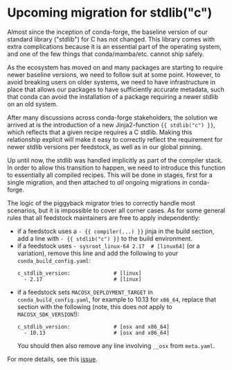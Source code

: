 # Upcoming migration for stdlib("c")

Almost since the inception of conda-forge, the baseline version of our standard
library ("stdlib") for C has not changed. This library comes with extra
complications because it is an essential part of the operating system, and one
of the few things that conda/mamba/etc. cannot ship safely.

As the ecosystem has moved on and many packages are starting to require newer
baseline versions, we need to follow suit at some point. However, to avoid
breaking users on older systems, we need to have infrastructure in place that
allows our packages to have sufficiently accurate metadata, such that conda can
avoid the installation of a package requiring a newer stdlib on an old system.

After many discussions across conda-forge stakeholders, the solution we arrived
at is the introduction of a new Jinja2-function `{{ stdlib("c") }}`, which
reflects that a given recipe requires a C stdlib. Making this relationship
explicit will make it easy to correctly reflect the requirement for newer
stdlib versions per feedstock, as well as in our global pinning.

Up until now, the stdlib was handled implicitly as part of the compiler stack.
In order to allow this transition to happen, we need to introduce this function
to essentially all compiled recipes. This will be done in stages, first for a
single migration, and then attached to _all_ ongoing migrations in conda-forge.

The logic of the piggyback migrator tries to correctly handle most scenarios,
but it is impossible to cover all corner cases. As for some general rules that
all feedstock maintainers are free to apply independently:

- if a feedstock uses a `- {{ compiler(...) }}` jinja in the build section,
  add a line with `- {{ stdlib("c") }}` to the build environment.
- if a feedstock uses `- sysroot_linux-64 2.17  # [linux64]` (or a variation),
  remove this line and add the following to your `conda_build_config.yaml`:
  ```
  c_stdlib_version:              # [linux]
    - 2.17                       # [linux]
  ```
- if a feedstock sets `MACOSX_DEPLOYMENT_TARGET` in `conda_build_config.yaml`,
  for example to 10.13 for `x86_64`, replace that section with the following
  (note, this does _not_ apply to `MACOSX_SDK_VERSION`!):
  ```
  c_stdlib_version:              # [osx and x86_64]
    - 10.13                      # [osx and x86_64]
  ```
  You should then also remove any line involving `__osx` from `meta.yaml`.

For more details, see this [issue](https://github.com/conda-forge/conda-forge.github.io/issues/2102).
